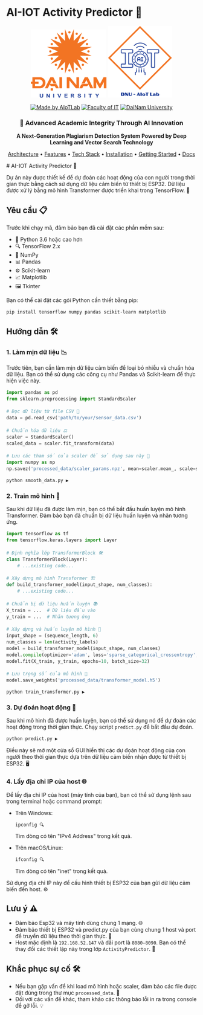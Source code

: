 # AI-IOT Activity Predictor 🌟

<div align="center">

<p align="center">
  <img src="image/logo.png" alt="DaiNam University Logo" width="200"/>
  <img src="image/AIoTLab_logo.png" alt="AIoTLab Logo" width="170"/>
</p>

[![Made by AIoTLab](https://img.shields.io/badge/Made%20by%20AIoTLab-blue?style=for-the-badge)](https://fit.dainam.edu.vn)
[![Faculty of IT](https://img.shields.io/badge/Faculty%20of%20Information%20Technology-green?style=for-the-badge)](https://fit.dainam.edu.vn)
[![DaiNam University](https://img.shields.io/badge/DaiNam%20University-red?style=for-the-badge)](https://dainam.edu.vn)


</div>

<h3 align="center">🔬 Advanced Academic Integrity Through AI Innovation</h3>

<p align="center">
  <strong>A Next-Generation Plagiarism Detection System Powered by Deep Learning and Vector Search Technology</strong>
</p>

<p align="center">
  <a href="#-architecture">Architecture</a> •
  <a href="#-key-features">Features</a> •
  <a href="#-tech-stack">Tech Stack</a> •
  <a href="#-installation">Installation</a> •
  <a href="#-getting-started">Getting Started</a> •
  <a href="#-documentation">Docs</a>
</p>
# AI-IOT Activity Predictor 🌟

Dự án này được thiết kế để dự đoán các hoạt động của con người trong thời gian thực bằng cách sử dụng dữ liệu cảm biến từ thiết bị ESP32. Dữ liệu được xử lý bằng mô hình Transformer được triển khai trong TensorFlow. 🚀

## Yêu cầu 📋

Trước khi chạy mã, đảm bảo bạn đã cài đặt các phần mềm sau:

- 🐍 Python 3.6 hoặc cao hơn
- 🔍 TensorFlow 2.x
- 🔢 NumPy
- 📊 Pandas
- ⚙️ Scikit-learn
- 📈 Matplotlib
- 🖼️ Tkinter

Bạn có thể cài đặt các gói Python cần thiết bằng pip:

```sh
pip install tensorflow numpy pandas scikit-learn matplotlib
```

## Hướng dẫn 🛠️

### 1. Làm mịn dữ liệu 📉

Trước tiên, bạn cần làm mịn dữ liệu cảm biến để loại bỏ nhiễu và chuẩn hóa dữ liệu. Bạn có thể sử dụng các công cụ như Pandas và Scikit-learn để thực hiện việc này.

```python
import pandas as pd
from sklearn.preprocessing import StandardScaler

# Đọc dữ liệu từ file CSV 📂
data = pd.read_csv('path/to/your/sensor_data.csv')

# Chuẩn hóa dữ liệu ⚖️
scaler = StandardScaler()
scaled_data = scaler.fit_transform(data)

# Lưu các tham số của scaler để sử dụng sau này 💾
import numpy as np
np.savez('processed_data/scaler_params.npz', mean=scaler.mean_, scale=scaler.scale_)
```

```sh
python smooth_data.py ▶️
```

### 2. Train mô hình 🧠

Sau khi dữ liệu đã được làm mịn, bạn có thể bắt đầu huấn luyện mô hình Transformer. Đảm bảo bạn đã chuẩn bị dữ liệu huấn luyện và nhãn tương ứng.

```python
import tensorflow as tf
from tensorflow.keras.layers import Layer

# Định nghĩa lớp TransformerBlock 🛠️
class TransformerBlock(Layer):
    # ...existing code...

# Xây dựng mô hình Transformer 🏗️
def build_transformer_model(input_shape, num_classes):
    # ...existing code...

# Chuẩn bị dữ liệu huấn luyện 📚
X_train = ...  # Dữ liệu đầu vào
y_train = ...  # Nhãn tương ứng

# Xây dựng và huấn luyện mô hình 🚀
input_shape = (sequence_length, 6)
num_classes = len(activity_labels)
model = build_transformer_model(input_shape, num_classes)
model.compile(optimizer='adam', loss='sparse_categorical_crossentropy', metrics=['accuracy'])
model.fit(X_train, y_train, epochs=10, batch_size=32)

# Lưu trọng số của mô hình 💾
model.save_weights('processed_data/transformer_model.h5')
```

```sh
python train_transformer.py ▶️
```

### 3. Dự đoán hoạt động 🔮

Sau khi mô hình đã được huấn luyện, bạn có thể sử dụng nó để dự đoán các hoạt động trong thời gian thực. Chạy script `predict.py` để bắt đầu dự đoán.

```sh
python predict.py ▶️
```

Điều này sẽ mở một cửa sổ GUI hiển thị các dự đoán hoạt động của con người theo thời gian thực dựa trên dữ liệu cảm biến nhận được từ thiết bị ESP32. 🖥️

### 4. Lấy địa chỉ IP của host 🌐

Để lấy địa chỉ IP của host (máy tính của bạn), bạn có thể sử dụng lệnh sau trong terminal hoặc command prompt:

- Trên Windows:
  ```sh
  ipconfig 🔍
  ```
  Tìm dòng có tên "IPv4 Address" trong kết quả.

- Trên macOS/Linux:
  ```sh
  ifconfig 🔍
  ```
  Tìm dòng có tên "inet" trong kết quả.

Sử dụng địa chỉ IP này để cấu hình thiết bị ESP32 của bạn gửi dữ liệu cảm biến đến host. ⚙️

## Lưu ý ⚠️

- Đảm bảo Esp32 và máy tính dùng chung 1 mạng. 🌐
- Đảm bảo thiết bị ESP32 và predict.py của bạn cùng chung 1 host và port để truyền dữ liệu theo thời gian thực. 🔗
- Host mặc định là `192.168.52.147` và dải port là `8080-8090`. Bạn có thể thay đổi các thiết lập này trong lớp `ActivityPredictor`. 🔧

## Khắc phục sự cố 🛠️

- Nếu bạn gặp vấn đề khi load mô hình hoặc scaler, đảm bảo các file được đặt đúng trong thư mục `processed_data`. 📁
- Đối với các vấn đề khác, tham khảo các thông báo lỗi in ra trong console để gỡ lỗi. 💡

